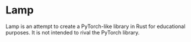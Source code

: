 # Lamp
Lamp is an attempt to create a PyTorch-like library in Rust for educational purposes. It is not intended to rival the PyTorch library.

